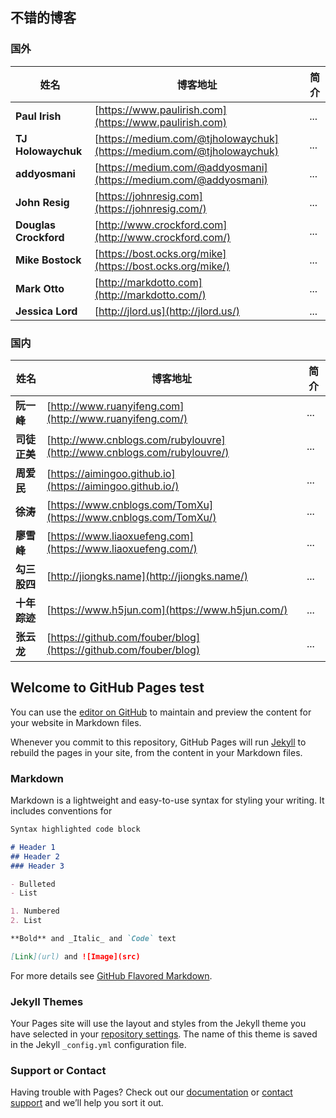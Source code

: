 ## 不错的博客

### 国外

| 姓名 | 博客地址 | 简介 |
| --- | --- | --- |
| **Paul Irish** | [https://www.paulirish.com](https://www.paulirish.com) | ... |
| **TJ Holowaychuk** | [https://medium.com/@tjholowaychuk](https://medium.com/@tjholowaychuk) | ... |
| **addyosmani** | [https://medium.com/@addyosmani](https://medium.com/@addyosmani) | ... |
| **John Resig** | [https://johnresig.com](https://johnresig.com/) | ... |
| **Douglas Crockford** | [http://www.crockford.com](http://www.crockford.com/) | ... |
| **Mike Bostock** | [https://bost.ocks.org/mike](https://bost.ocks.org/mike/) | ... |
| **Mark Otto** | [http://markdotto.com](http://markdotto.com/) | ... |
| **Jessica Lord** | [http://jlord.us](http://jlord.us/) | ... |

### 国内

| 姓名 | 博客地址 | 简介 |
| --- | --- | --- |
| **阮一峰** | [http://www.ruanyifeng.com](http://www.ruanyifeng.com/) | ... |
| **司徒正美** | [http://www.cnblogs.com/rubylouvre](http://www.cnblogs.com/rubylouvre/) | ... |
| **周爱民** | [https://aimingoo.github.io](https://aimingoo.github.io/) | ... |
| **徐涛** | [https://www.cnblogs.com/TomXu](https://www.cnblogs.com/TomXu/) | ... |
| **廖雪峰** | [https://www.liaoxuefeng.com](https://www.liaoxuefeng.com/) | ... |
| **勾三股四** | [http://jiongks.name](http://jiongks.name/) | ... |
| **十年踪迹** | [https://www.h5jun.com](https://www.h5jun.com/) | ... |
| **张云龙** | [https://github.com/fouber/blog](https://github.com/fouber/blog) | ... |



## Welcome to GitHub Pages test

You can use the [editor on GitHub](https://github.com/dreamapplehappy/1001/edit/master/index.md) to maintain and preview the content for your website in Markdown files.

Whenever you commit to this repository, GitHub Pages will run [Jekyll](https://jekyllrb.com/) to rebuild the pages in your site, from the content in your Markdown files.

### Markdown

Markdown is a lightweight and easy-to-use syntax for styling your writing. It includes conventions for

```markdown
Syntax highlighted code block

# Header 1
## Header 2
### Header 3

- Bulleted
- List

1. Numbered
2. List

**Bold** and _Italic_ and `Code` text

[Link](url) and ![Image](src)
```

For more details see [GitHub Flavored Markdown](https://guides.github.com/features/mastering-markdown/).

### Jekyll Themes

Your Pages site will use the layout and styles from the Jekyll theme you have selected in your [repository settings](https://github.com/dreamapplehappy/1001/settings). The name of this theme is saved in the Jekyll `_config.yml` configuration file.

### Support or Contact

Having trouble with Pages? Check out our [documentation](https://help.github.com/categories/github-pages-basics/) or [contact support](https://github.com/contact) and we’ll help you sort it out.
